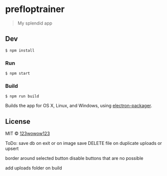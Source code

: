 # prefloptrainer

> My splendid app


## Dev

```
$ npm install
```

### Run

```
$ npm start
```

### Build

```
$ npm run build
```

Builds the app for OS X, Linux, and Windows, using [electron-packager](https://github.com/electron-userland/electron-packager).


## License

MIT © [123wowow123](http://n/A)


ToDo:
save db on exit or on image save
DELETE file on duplicate uploads or upsert

border around selected button
disable buttons that are no possible

add uploads folder on build
